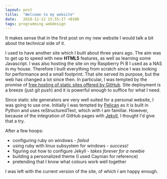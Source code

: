 ```yaml
---
layout: post
title:  "Welcome to my website"
date:   2018-12-12 15:55:17 +0100
tags: programming webdesign
---
```


It makes sense that in the first post on my new website I would talk a 
bit about the technical side of it.

I used to have another site which I built about three years ago. The aim
was to get up to speed with new **HTML5** features, as well as learning
some Javascript. I was also hosting
the site on my Raspberry Pi B I used as a NAS in my house.
Therefore I built everything from scratch since I was
looking for performance and a small footprint.
That site served its purpose, but the web has changed a lot since then.
In particular, I was tempted by the promise of [free hosting of 
static sites offered by GitHub](https://pages.github.com/). 
Site deployment is a breeze
(just git push) and it is powerful enough to suffice for what I need.

Since static site generators are very well suited for a personal 
website, I was going to use one. Initially I was tempted by
[Pelican](https://blog.getpelican.com/) as it is built in 
Python and uses reStructuredText, which with I am familiar.
However, because of the integration of GitHub pages
with [Jekyll](https://jekyllrb.com/), I thought I'd give that a try.

After a few hoops:

* configuring ruby on windows - _failed_
* using ruby with linux subsystem for windows - _success!_
* figuring out how to configure Jekyll - _takes forever for a newbie_
* building a personalized theme (I used Cayman for reference)
* pretending that I know what colours work well together

I was left with the current version of the site, of which I
am happy enough.
